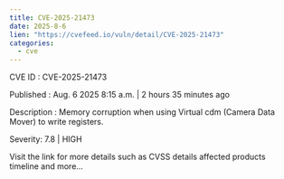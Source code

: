 ```yaml
--- 
title: CVE-2025-21473
date: 2025-8-6
lien: "https://cvefeed.io/vuln/detail/CVE-2025-21473"
categories:
  - cve
---
```


CVE ID : CVE-2025-21473

Published :  Aug. 6
2025
8:15 a.m. | 2 hours
35 minutes ago

Description : Memory corruption when using Virtual cdm (Camera Data Mover) to write registers.

Severity: 7.8 | HIGH

Visit the link for more details
such as CVSS details
affected products
timeline
and more...
